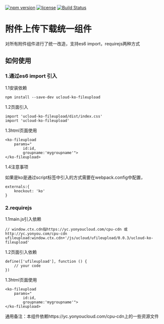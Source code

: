 [![npm version](https://img.shields.io/npm/v/ucloud-ko-fileupload.svg)](https://www.npmjs.com/package/ucloud-ko-fileupload)
[![license](https://img.shields.io/npm/l/ucloud-ko-fileupload.svg)](https://www.npmjs.com/package/ucloud-ko-fileupload)
[![Build Status](https://api.travis-ci.org/yonyouyc/ucloud-ko-fileupload.png?branch=master)](https://api.travis-ci.org/yonyouyc/ucloud-ko-fileupload.png?branch=master)
# 附件上传下载统一组件

对所有附件组件进行了统一改造，支持es6 import，requirejs两种方式

## 如何使用

### 1.通过es6 import 引入

1.1安装依赖
```
npm install --save-dev ucloud-ko-fileupload

```
1.2页面引入

```
import 'ucloud-ko-fileupload/dist/index.css'
import 'ucloud-ko-fileupload'
```
1.3html页面使用
```
<ko-fileupload 
    params="
        id:id,
        groupname:'mygroupname'">
</ko-fileupload>

```
1.4注意事项

如果是ko是通过script标签中引入的方式需要在webpack.config中配置，
```
externals:{
    knockout: 'ko'
}
```
### 2.requirejs
1.1main.js引入依赖
```
// window.ctx.cdn指https://yc.yonyoucloud.com/cpu-cdn 或 http://yc.yonyou.com/cpu-cdn
ufileupload:window.ctx.cdn+'/js/ucloud/ufileupload/0.0.3/ucloud-ko-fileupload'
```
1.2页面引入依赖
```
define(['ufileupload'], function () {
    // your code
})
```
1.3html页面使用
```
<ko-fileupload 
    params="
        id:id,
        groupname:'mygroupname'">
</ko-fileupload>
```


通用备注：本组件依赖https://yc.yonyoucloud.com/cpu-cdn上的一些资源文件